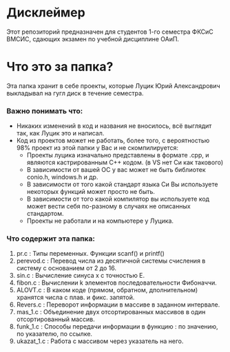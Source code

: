 # Дисклеймер
Этот репозиторий предназначен для студентов 1-го семестра ФКСиС ВМСИС, сдающих экзамен по учебной дисциплине ОАиП.

# Что это за папка?
Эта папка хранит в себе проекты, которые Луцик Юрий Александрович выкладывал на гугл диск в течение семестра.

### Важно понимать что:
* Никаких изменений в код и названия не вносилось, всё выглядит так, как Луцик это и написал.
* Код из проектов может не работать, более того, с вероятностью 98% проект из этой папки у Вас и не скомпилируется:
    - Проекты луцика изначально представлены в формате .cpp, и являются кастрированным С++ кодом. (в VS нет Си как такового)
    - В зависимости от вашей ОС у вас может не быть библиотек conio.h, windows.h и др.
    - В зависимости от того какой стандарт языка Си Вы используете некоторых функций может просто не быть.
    - В зависимости от того какой компилятор вы используете код может вести себя по-разному в случаях не описанных стандартом.
    - Проекты не работали и на компьютере у Луцика.

### Что содержит эта папка:
1. pr.c : Типы переменных. Функции scanf() и printf()
2. perevod.c : Перевод числа из десятичной системы счисления в систему с основанием от 2 до 16.
3. sin.c : Вычисление синуса x с точностью E.
4. fibon.c : Вычислении k элементов последовательности Фибоначчи.
5. ALOVT.c : В каком коде (прямом, обратном, дполнительном) хранятся числа с плав. и фикс. запятой.
6. Revers.c : Переворот информации в массиве в заданном интервале.
7. mas_1.c : Объединение двух отсортированных массивов в один отсортированный массив.
8. funk_1.c : Cпособы передачи информации в функцию : по значению, по указателю, по ссылке.
9. ukazat_1.c : Работа с массивом через указатель на него.